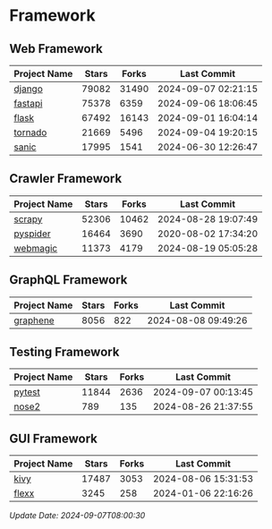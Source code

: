 # Framework

## Web Framework
| Project Name | Stars | Forks | Last Commit |
| ------------ | ----- | ----- | ----------- |
| [django](https://github.com/django/django) | 79082 | 31490 | 2024-09-07 02:21:15 |
| [fastapi](https://github.com/fastapi/fastapi) | 75378 | 6359 | 2024-09-06 18:06:45 |
| [flask](https://github.com/pallets/flask) | 67492 | 16143 | 2024-09-01 16:04:14 |
| [tornado](https://github.com/tornadoweb/tornado) | 21669 | 5496 | 2024-09-04 19:20:15 |
| [sanic](https://github.com/sanic-org/sanic) | 17995 | 1541 | 2024-06-30 12:26:47 |

## Crawler Framework
| Project Name | Stars | Forks | Last Commit |
| ------------ | ----- | ----- | ----------- |
| [scrapy](https://github.com/scrapy/scrapy) | 52306 | 10462 | 2024-08-28 19:07:49 |
| [pyspider](https://github.com/binux/pyspider) | 16464 | 3690 | 2020-08-02 17:34:20 |
| [webmagic](https://github.com/code4craft/webmagic) | 11373 | 4179 | 2024-08-19 05:05:28 |

## GraphQL Framework
| Project Name | Stars | Forks | Last Commit |
| ------------ | ----- | ----- | ----------- |
| [graphene](https://github.com/graphql-python/graphene) | 8056 | 822 | 2024-08-08 09:49:26 |

## Testing Framework
| Project Name | Stars | Forks | Last Commit |
| ------------ | ----- | ----- | ----------- |
| [pytest](https://github.com/pytest-dev/pytest) | 11844 | 2636 | 2024-09-07 00:13:45 |
| [nose2](https://github.com/nose-devs/nose2) | 789 | 135 | 2024-08-26 21:37:55 |

## GUI Framework
| Project Name | Stars | Forks | Last Commit |
| ------------ | ----- | ----- | ----------- |
| [kivy](https://github.com/kivy/kivy) | 17487 | 3053 | 2024-08-06 15:31:53 |
| [flexx](https://github.com/flexxui/flexx) | 3245 | 258 | 2024-01-06 22:16:26 |

*Update Date: 2024-09-07T08:00:30*